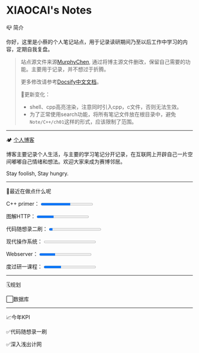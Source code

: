 <h1>XIAOCAI's Notes</h1>

📪 简介

你好，这里是小蔡的个人笔记站点，用于记录读研期间乃至以后工作中学习的内容，定期自我复盘。

> 站点源文件来源[MurphyChen](https://docs.mphy.top/#/), 通过将博主源文件删改，保留自己需要的功能。主要用于记录，并不想过于折腾。
>
> 更多修改请参考[Docsify中文文档](https://docsify.js.org/#/zh-cn/)。
>
> 🚧更新变化：
>
> - shell、cpp高亮渲染，注意同时引入cpp，c文件，否则无法生效。
> - 为了正常使用search功能，将所有笔记文件放在根目录中，避免`Note/C++/ch01`这样的形式，应该限制了范围。


---

🏕 [个人博客](https://shixiaocaia.fun)

博客主要记录个人生活，与主要的学习笔记分开记录，在互联网上开辟自己一片空间嘟嘟自己情绪和想法。欢迎大家来成为赛博邻居。

Stay foolish, Stay hungry.

---

🍳最近在做点什么呢

<p>
    <label for="file">C++ primer：</label>
    <progress max="790" value="448"></progress>
</p>
<p>
    <label for="file">图解HTTP：</label>
    <progress max="241" value="78"></progress>
</p>
<p>
    <label for="file">代码随想录二刷：</label>
    <progress max="150" value="10"></progress>
</p>
<p>
    <label for="file">现代操作系统：</label>
    <progress max="150" value="0"></progress>
</p>
<p>
    <label for="file">Webserver：</label>
    <progress max="100" value="30"></progress>
</p>
<p>
    <label for="file">度过研一课程：</label>
    <progress max="100" value="33"></progress>
</p>



---

🗓️规划

⬜数据库

---

📈今年KPI

✅代码随想录一刷

✅深入浅出计网

